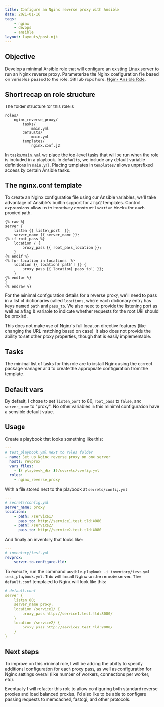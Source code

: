 ```yaml
---
title: Configure an Nginx reverse proxy with Ansible
date: 2021-01-16
tags:
    - nginx
    - devops
    - ansible
layout: layouts/post.njk
---
```

## Objective

Develop a minimal Ansible role that will configure an existing Linux server to run an Nginx reverse proxy. Parameterize the Nginx configuration file based on variables passed to the role. GitHub repo here: [Nginx Ansible Role](https://github.com/tydar/nginx-ansible-role).

## Short recap on role structure

The folder structure for this role is

```
roles/
    nginx_reverse_proxy/
        tasks/
            main.yml
        defaults/
            main.yml
        templates/
            nginx.conf.j2
```

In `tasks/main.yml` we place the top-level tasks that will be run when the role is included in a playbook. In `defaults`, we include any default variable definitions in `main.yml`. Placing templates in `templates/` allows unprefixed access by certain Ansible tasks.

## The nginx.conf template

To create an Nginx configuration file using our Ansible variables, we'll take advantage of Ansible's builtin support for Jinja2 templates. Control expressions allow us to iteratively construct `location` blocks for each proxied path.

``` jinja2
{% raw %}
server {
    listen {{ listen_port  }};
    server_name {{ server_name }};
{% if root_pass %}
    location / {
        proxy_pass {{ root_pass_location }};
    }
{% endif %}
{% for location in locations  %}
    location {{ location['path'] }} {
        proxy_pass {{ location['pass_to'] }};
    }
{% endfor %}
}
{% endraw %}
```

For the minimal configuration details for a reverse proxy, we'll need to pass in a list of dictionaries called `locations`, where each dictionary entry has keys named `path` and `pass_to`. We also need to provide the listening port as well as a flag & variable to indicate whether requests for the root URI should be proxied.

This does not make use of Nginx's full location directive features (like changing the URL matching based on case). It also does not provide the ability to set other proxy properties, though that is easily implementable.

## Tasks

The minimal list of tasks for this role are to install Nginx using the correct package manager and to create the appropriate configuration from the template.

## Default vars

By default, I chose to set `listen_port` to 80, `root_pass` to `false`, and `server_name` to "proxy". No other variables in this minimal configuration have a sensible default value.

## Usage

Create a playbook that looks something like this:

``` yml
---
# test_playbook.yml next to roles folder
- name: Set up Nginx reverse proxy on one server
  hosts: revprox
  vars_files:
    - {{ playbook_dir }}/secrets/config.yml
  roles:
    - nginx_reverse_proxy
```

With a file stored next to the playbook at `secrets/config.yml`

``` yml
---
# secrets/config.yml
server_name: proxy
locations:
    - path: /service1/
      pass_to: http://service1.test.tld:8080
    - path: /service2/
      pass_to: http://service2.test.tld:8080
```

And finally an inventory that looks like:

``` yml
---
# inventory/test.yml
revprox:
    server.to.configure.tld:
```

To execute, run the command `ansible-playbook -i inventory/test.yml test_playbook.yml`. This will install Nginx on the remote server. The `default.conf` templated to Nginx will look like this:

``` yml
# default.conf
server {
    listen 80;
    server_name proxy;
    location /service1/ {
        proxy_pass http://service1.test.tld:8080/
    }
    location /service2/ {
        proxy_pass http://service2.test.tld:8080/
    }
}
```

## Next steps

To improve on this minimal role, I will be adding the ability to specify additional configuration for each proxy pass, as well as configuration for Nginx settings overall (like number of workers, connections per worker, etc). 

Eventually I will refactor this role to allow configuring both standard reverse proxies and load balanced proxies. I'd also like to be able to configure passing requests to memcached, fastcgi, and other protocols.
